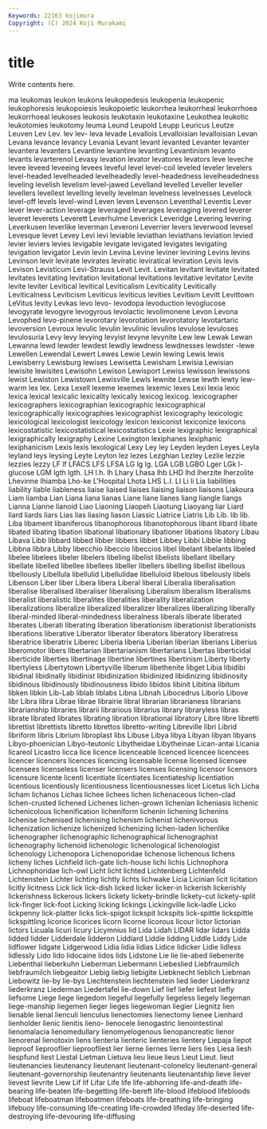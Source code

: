 ```yaml
---
Keywords: 22163 kojimura
Copyright: (C) 2024 Koji Murakami
---
```


# title

Write contents here.



ma leukomas leukon leukons leukopedesis leukopenia leukopenic leukophoresis leukopoiesis
leukopoietic leukorrhea leukorrheal leukorrhoea leukorrhoeal leukoses leukosis leukotaxin leukotaxine Leukothea
leukotic leukotomies leukotomy leuma Leund Leupold Leupp Leuricus Leutze Leuven
Lev Lev. lev lev- leva levade Levallois Levalloisian levalloisian Levan
Levana levance levancy Levania Levant levant levanted Levanter levanter levantera
levanters Levantine levantine levanting Levantinism levanto levants levarterenol Levasy levation
levator levatores levators leve leveche levee leveed leveeing levees leveful
level level-coil leveled leveler levelers level-headed levelheaded levelheadedly level-headedness levelheadedness
leveling levelish levelism level-jawed Levelland levelled Leveller leveller levellers levellest
levelling levelly levelman levelness levelnesses Levelock level-off levels level-wind Leven
leven Levenson Leventhal Leventis Lever lever lever-action leverage leveraged leverages
leveraging levered leverer leveret leverets Leverett Leverhulme Leverick Leveridge Levering
levering Leverkusen leverlike leverman Leveroni Leverrier levers leverwood levesel Levesque
levet Levey Levi levi leviable leviathan leviathans leviation levied levier
leviers levies levigable levigate levigated levigates levigating levigation levigator Levin
levin Levina Levine leviner levining Levins levins Levinson levir levirate
levirates leviratic leviratical leviration Levis levis Levison Levisticum Levi-Strauss Levit
Levit. Levitan levitant levitate levitated levitates levitating levitation levitational levitations
levitative levitator Levite levite leviter Levitical levitical Leviticalism Leviticality Levitically
Leviticalness Leviticism Leviticus leviticus levities Levitism Levitt Levittown LeVitus levity
Levkas levo levo- levodopa levoduction levoglucose levogyrate levogyre levogyrous levolactic
levolimonene Levon Levona Levophed levo-pinene levorotary levorotation levorotatory levotartaric levoversion
Levroux levulic levulin levulinic levulins levulose levuloses levulosuria Levy levy
levying levyist levyne levynite Lew lew Lewak Lewan Lewanna lewd
lewder lewdest lewdly lewdness lewdnesses lewdster -lewe Lewellen Lewendal Lewert
Lewes Lewie Lewin lewing Lewis lewis Lewisberry Lewisburg lewises Lewisetta
Lewisham Lewisia Lewisian lewisite lewisites Lewisohn Lewison Lewisport Lewiss lewisson
lewissons lewist Lewiston Lewistown Lewisville Lewls lewnite Lewse lewth lewty
lew-warm lex lex. Lexa Lexell lexeme lexemes lexemic lexes Lexi
lexia lexic lexica lexical lexicalic lexicality lexically lexicog lexicog. lexicographer
lexicographers lexicographian lexicographic lexicographical lexicographically lexicographies lexicographist lexicography lexicologic lexicological
lexicologist lexicology lexicon lexiconist lexiconize lexicons lexicostatistic lexicostatistical lexicostatistics Lexie
lexigraphic lexigraphical lexigraphically lexigraphy Lexine Lexington lexiphanes lexiphanic lexiphanicism Lexis
lexis lexological Lexy Ley ley Leyden leyden Leyes Leyla leyland
leys leysing Leyte Leyton lez lezes Lezghian Lezley Lezlie lezzie
lezzies lezzy LF lf LFACS LFS LFSA LG lg lg.
LGA LGB LGBO Lger LGk l-glucose LGM lgth lgth. LH
l.h. lh Lhary Lhasa lhb LHD lhd lherzite lherzolite Lhevinne
lhiamba Lho-ke L'Hospital Lhota LHS L.I. LI Li li Lia
liabilities liability liable liableness liaise liaised liaises liaising liaison liaisons
Liakoura Liam liamba Lian Liana liana lianas Liane liane lianes
liang liangle liangs Lianna Lianne lianoid Liao Liaoning Liaopeh Liaotung
Liaoyang liar Liard liard liards liars Lias lias liasing liason
Liassic Liatrice Liatris Lib Lib. lib lib. Liba libament libaniferous
libanophorous libanotophorous libant libard libate libated libating libation libational libationary
libationer libations libatory Libau Libava Libb libbard libbed libber libbers
libbet Libbey Libbi Libbie libbing Libbna libbra Libby libecchio libeccio
libeccios libel libelant libelants libeled libelee libelees libeler libelers libeling
libelist libelists libellant libellary libellate libelled libellee libellees libeller libellers
libelling libellist libellous libellously Libellula libellulid Libellulidae libelluloid libelous libelously
libels Libenson Liber liber Libera libera Liberal liberal Liberalia liberalisation
liberalise liberalised liberaliser liberalising Liberalism liberalism liberalisms liberalist liberalistic liberalites
liberalities liberality liberalization liberalizations liberalize liberalized liberalizer liberalizes liberalizing liberally
liberal-minded liberal-mindedness liberalness liberals liberate liberated liberates Liberati liberating liberation
liberationism liberationist liberationists liberations liberative Liberator liberator liberators liberatory liberatress
liberatrice liberatrix Liberec Liberia liberia Liberian liberian liberians Liberius liberomotor
libers libertarian libertarianism libertarians Libertas liberticidal liberticide liberties libertinage libertine
libertines libertinism Liberty liberty libertyless Libertytown Libertyville liberum libethenite libget
Libia libidibi libidinal libidinally libidinist libidinization libidinized libidinizing libidinosity libidinous
libidinously libidinousness libido libidos libinit Libitina libitum libken libkin Lib-Lab
liblab liblabs Libna Libnah Libocedrus Liborio Libove libr Libra libra
Librae librae librairie libral librarian librarianess librarians librarianship libraries librarii
librarious librarius library libraryless libras librate librated librates librating libration
librational libratory Libre libre libretti librettist librettists libretto librettos libretto-writing
Libreville libri Librid libriform libris Librium libroplast libs Libuse Libya
libya Libyan libyan libyans Libyo-phoenician Libyo-teutonic Libytheidae Libytheinae Lican-antai Licania
licareol Licastro licca lice licence licenceable licenced licencee licencees licencer
licencers licences licencing licensable license licensed licensee licensees licenseless licenser
licensers licenses licensing licensor licensors licensure licente licenti licentiate licentiates
licentiateship licentiation licentious licentiously licentiousness licentiousnesses licet Licetus lich Licha
licham lichanos Lichas lichee lichees lichen lichenaceous lichen-clad lichen-crusted lichened
Lichenes lichen-grown lichenian licheniasis lichenic lichenicolous lichenification licheniform lichenin lichening
lichenins lichenise lichenised lichenising lichenism lichenist lichenivorous lichenization lichenize lichenized
lichenizing lichen-laden lichenlike lichenographer lichenographic lichenographical lichenographist lichenography lichenoid lichenologic
lichenological lichenologist lichenology Lichenopora Lichenoporidae lichenose lichenous lichens licheny liches
Lichfield lich-gate lich-house lichi lichis Lichnophora Lichnophoridae lich-owl Licht licht
lichted Lichtenberg Lichtenfeld Lichtenstein Lichter lichting lichtly lichts lichwake Licia
Licinian licit licitation licitly licitness Lick lick lick-dish licked licker
licker-in lickerish lickerishly lickerishness lickerous lickers lickety lickety-brindle lickety-cut lickety-split
lick-finger lick-foot Licking licking lickings Lickingville lick-ladle Licko lickpenny lick-platter
licks lick-spigot lickspit lickspits lick-spittle lickspittle lickspittling licorice licorices licorn
licorne licorous licour lictor lictorian lictors Licuala licuri licury Licymnius
lid Lida Lidah LIDAR lidar lidars Lidda lidded lidder Lidderdale
lidderon Liddiard Liddie lidding Liddle Liddy Lide lidflower lidgate Lidgerwood
Lidia lidia lidias Lidice lidicker Lidie lidless lidlessly Lido lido
lidocaine lidos lids Lidstone Lie lie lie-abed liebenerite Liebenthal lieberkuhn
Lieberman Liebermann Liebeslied Liebfraumilch liebfraumilch liebgeaitor Liebig liebig liebigite Liebknecht
lieblich Liebman Liebowitz lie-by lie-bys Liechtenstein liechtenstein lied lieder Liederkranz
liederkranz Liederman Liedertafel lie-down Lief lief liefer liefest liefly liefsome
Liege liege liegedom liegeful liegefully liegeless liegely liegeman liege-manship liegemen
lieger lieges liegewoman liegier Liegnitz lien lienable lienal lienculi lienculus
lienectomies lienectomy lienee Lienhard lienholder lienic lienitis lieno- lienocele lienogastric
lienointestinal lienomalacia lienomedullary lienomyelogenous lienopancreatic lienor lienorenal lienotoxin liens lienteria
lienteric lienteries lientery Liepaja liepot lieproof lieprooflier lieproofliest lier lierne
liernes lierre liers lies Liesa liesh liespfund liest Liestal Lietman
Lietuva lieu lieue lieus Lieut Lieut. lieut lieutenancies lieutenancy lieutenant
lieutenant-colonelcy lieutenant-general lieutenant-governorship lieutenantry lieutenants lieutenantship lieve liever lievest lievrite
Liew Lif lif Lifar Life life life-abhorring life-and-death life-bearing life-beaten
life-begetting life-bereft life-blood lifeblood lifebloods lifeboat lifeboatman lifeboatmen lifeboats life-breathing
life-bringing lifebuoy life-consuming life-creating life-crowded lifeday life-deserted life-destroying life-devouring life-diffusing

